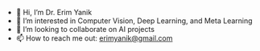 - 👋 Hi, I’m Dr. Erim Yanik
- 👀 I’m interested in Computer Vision, Deep Learning, and Meta Learning
- 💞️ I’m looking to collaborate on AI projects
- 📫 How to reach me out: erimyanik@gmail.com

<!---
yaniker/yaniker is a ✨ special ✨ repository because its `README.md` (this file) appears on your GitHub profile.
You can click the Preview link to take a look at your changes.
--->
